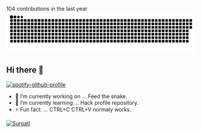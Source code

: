 104 contributions in the last year 
![Snake animation](https://raw.githubusercontent.com/surgatengit/surgatengit/output/github-contribution-grid-snake-dark.svg)
## Hi there 👋
[![spotify-github-profile](https://spotify-github-profile.kittinanx.com/api/view?uid=g4vehpi40mimfuucijdchzu7v&cover_image=true&theme=novatorem&show_offline=false&background_color=061f05&interchange=false&bar_color=53b14f&bar_color_cover=false)](https://open.spotify.com/user/g4vehpi40mimfuucijdchzu7v)

- 🔭 I’m currently working on ... Feed the snake.
- 🌱 I’m currently learning ... Hack profile repository.
- ⚡ Fun fact: ... CTRL+C CTRL+V normaly works.

[![Surgatl](https://www.hackthebox.com/badge/image/259694)](https://app.hackthebox.com/profile/259694)
